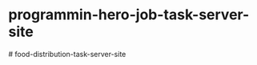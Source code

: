 # programmin-hero-job-task-server-site
#   f o o d - d i s t r i b u t i o n - t a s k - s e r v e r - s i t e  
 